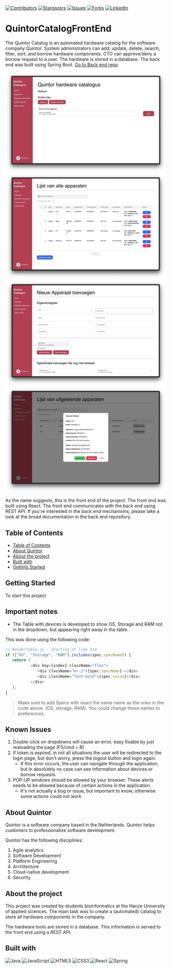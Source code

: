 [![Contributors][contributors-shield]][contributors-url]
[![Stargazers][stars-shield]][stars-url]
[![Issues][issues-shield]][issues-url]
[![Forks][forks-shield]][forks-url]
[![LinkedIn][linkedin-shield]][linkedin-url]

# QuintorCatalogFrontEnd

The Quintor Catalog is an automated hardware catalog for the software company Quintor. System administrators can add, update, delete, search, filter, sort, and borrow hardware components.
CTO can approve/deny a borrow request to a user. The hardware is stored in a database. The back end was built using Spring Boot. [Go to Back end repo](https://github.com/MarkStreek/QuintorCatalogBackEnd)

![Screenshot1](frontend/public/screenshots/welkom.png)
![Screenshot2](frontend/public/screenshots/lijstvanapparaten.png)
![Screenshot3](frontend/public/screenshots/apparaattoevoegen.png)
![Screenshot4](frontend/public/screenshots/verzoekgoedkeuren.png)

As the name suggests, this is the front end of the project. The front end was built using React. The front end communicates with the back end using REST API.
If you're interested in the back end mechanisms, please take a look at the broad documentation in the back end repository.

## Table of Contents

- [Table of Contents](#table-of-contents)
- [About Quintor](#about-quintor)
- [About the project](#about-the-project)
- [Built with](#built-with)
- [Getting Started](#getting-started)

## Getting Started

To start this project

## Important notes

- The Table with devices is developed to show OS, Storage and RAM not in the dropdown, but appearing right away in the table.

This was done using the following code:

```javascript
// RenderTable.js - starting at line 314
if (["OS", "Storage", "RAM"].includes(spec.specName)) {
   return (
           <div key={index} className="flex">
              <div className="mr-2">{spec.specName}:</div>
              <div className="font-bold">{spec.value}</div>
           </div>
   );
}
```

> Make sure to add Specs with exact the same name as the ones in the code above. (OS, storage, RAM). You could change these names to preferences.

## Known Issues

1. Double-click on dropdowns will cause an error, easy fixable by just realoading the page (F5/cmd + R)
2. If token is expired, in not all situations the user will be redirected to the login page, but don't worry, press the logout button and login again.
    - If this error occurs, the user can navigate through the application, but in absolutely no case can see information about devices or borrow requests.
3. POP-UP windows should be allowed by your browser. These alerts needs to be allowed because of certain actions in the application
    - It's not actually a bug or issue, but important to know, otherwise some actions could not work

## About Quintor

Quintor is a software company based in the Netherlands. Quintor helps customers to professionalize software development.

Quintor has the following disciplines:

1. Agile analytics
2. Software Development
3. Platform Engineering
4. Architecture
5. Cloud-native development
6. Security

## About the project

This project was created by students bioinformatics at the Hanze University of applied sciences. The main task was to create a (automated) catalog to store all hardware components in the company.

The hardware tools are stored in a database. This information is served to the front end using a REST API.

## Built with

![Java](https://img.shields.io/badge/java-%23ED8B00.svg?style=for-the-badge&logo=openjdk&logoColor=white)
![JavaScript](https://img.shields.io/badge/javascript-%23323330.svg?style=for-the-badge&logo=javascript&logoColor=%23F7DF1E)
![HTML5](https://img.shields.io/badge/html5-%23E34F26.svg?style=for-the-badge&logo=html5&logoColor=white)
![CSS3](https://img.shields.io/badge/css3-%231572B6.svg?style=for-the-badge&logo=css3&logoColor=white)
![React](https://img.shields.io/badge/react-%2320232a.svg?style=for-the-badge&logo=react&logoColor=%2361DAFB)
![Spring](https://img.shields.io/badge/spring-%236DB33F.svg?style=for-the-badge&logo=spring&logoColor=white)


<!-- Markdown Links -->
[contributors-shield]: https://img.shields.io/github/contributors/MarkStreek/QuintorCatalogFrontEnd.svg?style=for-the-badge
[contributors-url]: https://github.com/MarkStreek/QuintorCatalogFrontEnd/graphs/contributors
[stars-shield]: https://img.shields.io/github/stars/MarkStreek/QuintorCatalogFrontEnd.svg?style=for-the-badge
[stars-url]: https://github.com/MarkStreek/QuintorCatalogFrontEnd/stargazers
[issues-shield]: https://img.shields.io/github/issues/MarkStreek/QuintorCatalogFrontEnd.svg?style=for-the-badge
[issues-url]: https://github.com/MarkStreek/QuintorCatalogFrontEnd/issues
[linkedin-shield]: https://img.shields.io/badge/-LinkedIn-black.svg?style=for-the-badge&logo=linkedin&colorB=555
[linkedin-url]: https://www.linkedin.com/company/quintor/
[forks-shield]: https://img.shields.io/github/forks/MarkStreek/QuintorCatalogFrontEnd.svg?style=for-the-badge
[forks-url]: https://github.com/MarkStreek/QuintorCatalogFrontEnd/network/members
